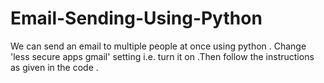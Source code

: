 # Email-Sending-Using-Python
We can send an email to multiple people at once using python . Change 'less secure apps gmail' setting i.e. turn it on .Then follow the instructions as given in the code .
